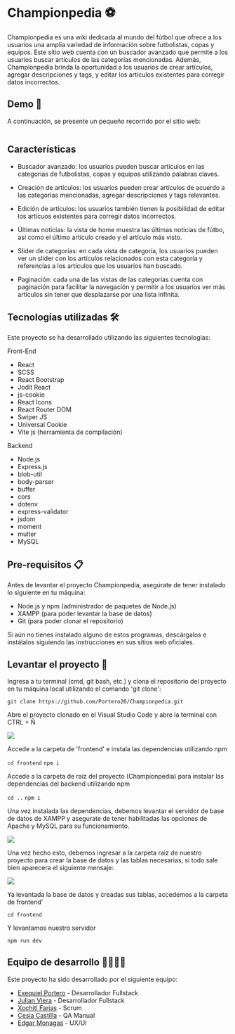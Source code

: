# Championpedia ⚽

Championpedia es una wiki dedicada al mundo del fútbol que ofrece a los usuarios una amplia variedad de información sobre futbolistas, copas y equipos. Este sitio web cuenta con un buscador avanzado que permite a los usuarios buscar artículos de las categorías mencionadas. Además, Championpedia brinda la oportunidad a los usuarios de crear artículos, agregar descripciones y tags, y editar los artículos existentes para corregir datos incorrectos.


## Demo 🎥

A continuación, se presente un pequeño recorrido por el sitio web:

<img src=''>


## Características

- Buscador avanzado: los usuarios pueden buscar artículos en las categorias de futbolistas, copas y equipos utilizando palabras claves.
  
- Creación de artículos: los usuarios pueden crear artículos de acuerdo a las categorías mencionadas, agregar descripciones y tags relevantes.
  
- Edición de artículos: los usuarios también tienen la posibilidad de editar los artícuos existentes para corregir datos incorrectos.

- Últimas noticias: la vista de home muestra las últimas noticias de fútbo, así como el último artículo creado y el artículo más visto.

- Slider de categorías: en cada vista de categoría, los usuarios pueden ver un slider con los artículos relacionados con esta categoría y referencias a los artículos que los usuarios han buscado.

- Paginación: cada una de las vistas de las categorias cuenta con paginación para facilitar la navegación y permitir a los usuarios ver más artículos sin tener que desplazarse por una lista infinita.

## Tecnologías utilizadas 🛠️

Este proyecto se ha desarrollado utilizando las siguientes tecnologías:

Front-End

- React
- SCSS
- React Bootstrap
- Jodit React
- js-cookie
- React Icons
- React Router DOM
- Swiper JS
- Universal Cookie
- Vite js (herramienta de compilación)

Backend

- Node.js
- Express.js
- blob-util
- body-parser
- buffer
- cors
- dotenv
- express-validator
- jsdom
- moment
- multer
- MySQL

## Pre-requisitos 📋

Antes de levantar el proyecto Championpedia, asegúrate de tener instalado lo siguiente en tu máquina:

- Node.js y npm (administrador de paquetes de Node.js)
- XAMPP (para poder levantar la base de datos)
- Git (para poder clonar el repositorio)

Si aún no tienes instalado alguno de estos programas, descárgalos e instálalos siguiendo las instrucciones en sus sitios web oficiales.


## Levantar el proyecto 🔧

Ingresa a tu terminal (cmd, git bash, etc.) y clona el repositorio del proyecto en tu máquina local utilizando el comando 'git clone':

```git clone https://github.com/Portero20/Championpedia.git```

Abre el proyecto clonado en el Visual Studio Code y abre la terminal con CTRL + Ñ

![](./img/../Frontend/src/img/readme/terminal-visual.png)


Accede a la carpeta de 'frontend' e instala las dependencias utilizando npm

```cd frontend```
```npm i```


Accede a la carpeta de raíz del proyecto (Championpedia) para instalar las dependencias del backend utilizando npm

```cd ..```
```npm i```


Una vez instalada las dependencias, debemos levantar el servidor de base de datos de XAMPP y asegurate de tener habilitadas las opciones de Apache y MySQL para su funcionamiento.


![](./img/../Frontend/src/img/readme/xampp.png)


Una vez hecho esto, debemos ingresar a la carpeta raiz de nuestro proyecto para crear la base de datos y las tablas necesarias, si todo sale bien aparecera el siguiente mensaje:

![](./img/../Frontend/src/img/readme/npm-test.png)

Ya levantada la base de datos y creadas sus tablas, accedemos a la carpeta de frontend'

```cd frontend```


Y levantamos nuestro servidor

```npm run dev```


## Equipo de desarrollo 👨‍🔧👩‍🔧

Este proyecto ha sido desarrollado por el siguiente equipo:

- [Exequiel Portero](https://www.linkedin.com/in/exequiel-portero/) - Desarrollador Fullstack
- [Julian Viera](https://www.linkedin.com/in/julian-viera/) - Desarrollador Fullstack
- [Xochitl Farias](https://www.linkedin.com/in/xfarias-scrum-master/) - Scrum
- [Cesia Castilla](https://www.linkedin.com/in/cesia-castilla/) - QA Manual
- [Edgar Monagas](https://www.linkedin.com/in/edmonagas/) - UX/UI


